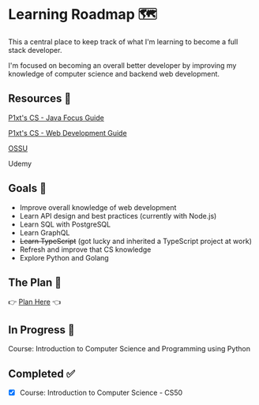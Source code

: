 # Learning Roadmap 🗺️

This a central place to keep track of what I'm learning to become a full stack developer.

I'm focused on becoming an overall better developer by improving my knowledge of computer science and backend web development.

## Resources 🎒

[P1xt's CS - Java Focus Guide](https://github.com/mbazhlekova/p1xt-guides/blob/master/cs-java-focus.md)

[P1xt's CS - Web Development Guide](https://github.com/P1xt/p1xt-guides/blob/master/cs-wd.md)

[OSSU](https://github.com/ossu/computer-science)

Udemy

## Goals 🏫

- Improve overall knowledge of web development
- Learn API design and best practices (currently with Node.js)
- Learn SQL with PostgreSQL
- Learn GraphQL
- ~~Learn TypeScript~~ (got lucky and inherited a TypeScript project at work)
- Refresh and improve that CS knowledge
- Explore Python and Golang

## The Plan 📖

👉 [Plan Here](Plan.md) 👈

## In Progress 🚧

Course: Introduction to Computer Science and Programming using Python

## Completed ✅

- [x] Course: Introduction to Computer Science - CS50
